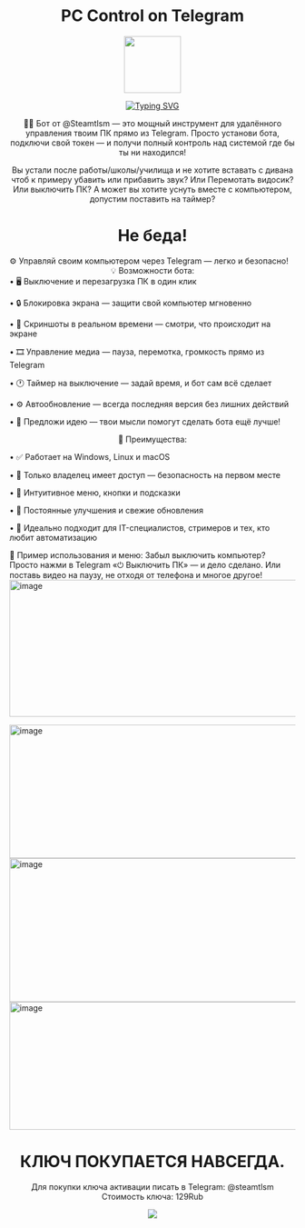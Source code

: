 <div id="header" align="center">

# PC Control on Telegram

<img src="https://ltdfoto.ru/images/2025/10/22/user_bot_robot_icon_146900.png" width="100"/>

[![Typing SVG](https://readme-typing-svg.herokuapp.com?color=%230FFF0F5&lines=Бот+для+управления+ПК+в+Telegram)](https://git.io/typing-svg)

👨‍💻 Бот от @Steamtlsm — это мощный инструмент для удалённого управления твоим ПК прямо из Telegram.
Просто установи бота, подключи свой токен — и получи полный контроль над системой где бы ты ни находился!

Вы устали после работы/школы/училища и не хотите вставать с дивана чтоб к примеру убавить или прибавить звук? Или Перемотать видосик? Или выключить ПК?
А может вы хотите уснуть вместе с компьютером, допустим поставить на таймер?
</div>
<div id="header" align="center">
	
# Не беда!
</div>
⚙️ Управляй своим компьютером через Telegram — легко и безопасно!

<div id="header" align="center">
💡 Возможности бота:
</div>
• 🖥 Выключение и перезагрузка ПК в один клик

• 🔒 Блокировка экрана — защити свой компьютер мгновенно

• 📸 Скриншоты в реальном времени — смотри, что происходит на экране

• 🎞 Управление медиа — пауза, перемотка, громкость прямо из Telegram

• 🕐 Таймер на выключение — задай время, и бот сам всё сделает

• ⚙️ Автообновление — всегда последняя версия без лишних действий

• 💬 Предложи идею — твои мысли помогут сделать бота ещё лучше!
<div id="header" align="center">
🚀 Преимущества:
</div>


• ✅ Работает на Windows, Linux и macOS

• 🔐 Только владелец имеет доступ — безопасность на первом месте

• 🧠 Интуитивное меню, кнопки и подсказки

• 🔄 Постоянные улучшения и свежие обновления

• 💼 Идеально подходит для IT-специалистов, стримеров и тех, кто любит автоматизацию

💬 Пример использования и меню:
Забыл выключить компьютер?
Просто нажми в Telegram «⏻ Выключить ПК» — и дело сделано.
Или поставь видео на паузу, не отходя от телефона и многое другое!
<img width="713" height="241" alt="image" src="https://github.com/user-attachments/assets/bf201cf0-8900-4573-ae04-57dcc8101faa" />

<img width="712" height="235" alt="image" src="https://github.com/user-attachments/assets/0e83eb14-d79d-40f3-a257-9b2540b690a2" />

<img width="712" height="253" alt="image" src="https://github.com/user-attachments/assets/990f1443-1c2a-4163-b85f-b96670129fe3" />

<img width="707" height="225" alt="image" src="https://github.com/user-attachments/assets/ee0bc781-c08c-4c5f-ad44-987ea4534710" />

<div id="header" align="center">
	
# КЛЮЧ ПОКУПАЕТСЯ НАВСЕГДА.
Для покупки ключа активации писать в Telegram: @steamtlsm
Стоимость ключа: 129Rub

<div id="badges">
  <a href="https://t.me/STEAMTLSM">
    <img src="https://ltdfoto.ru/images/2025/10/22/pngwing.com.png"/>
  </a>
</div>

</div>
